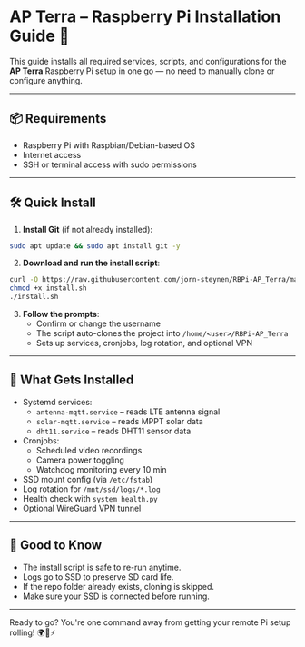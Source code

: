 # AP Terra – Raspberry Pi Installation Guide 🚀

This guide installs all required services, scripts, and configurations for the **AP Terra** Raspberry Pi setup in one go — no need to manually clone or configure anything.

---

## 📦 Requirements

- Raspberry Pi with Raspbian/Debian-based OS
- Internet access
- SSH or terminal access with sudo permissions

---

## 🛠 Quick Install

1. **Install Git** (if not already installed):
```bash
sudo apt update && sudo apt install git -y
```

2. **Download and run the install script**:
```bash
curl -O https://raw.githubusercontent.com/jorn-steynen/RBPi-AP_Terra/main/install.sh
chmod +x install.sh
./install.sh
```

3. **Follow the prompts**:
   - Confirm or change the username
   - The script auto-clones the project into `/home/<user>/RBPi-AP_Terra`
   - Sets up services, cronjobs, log rotation, and optional VPN

---

## 🔧 What Gets Installed

- Systemd services:
  - `antenna-mqtt.service` – reads LTE antenna signal
  - `solar-mqtt.service` – reads MPPT solar data
  - `dht11.service` – reads DHT11 sensor data
- Cronjobs:
  - Scheduled video recordings
  - Camera power toggling
  - Watchdog monitoring every 10 min
- SSD mount config (via `/etc/fstab`)
- Log rotation for `/mnt/ssd/logs/*.log`
- Health check with `system_health.py`
- Optional WireGuard VPN tunnel

---

## 🧠 Good to Know

- The install script is safe to re-run anytime.
- Logs go to SSD to preserve SD card life.
- If the repo folder already exists, cloning is skipped.
- Make sure your SSD is connected before running.

---

Ready to go? You're one command away from getting your remote Pi setup rolling! 🌍📡⚡

